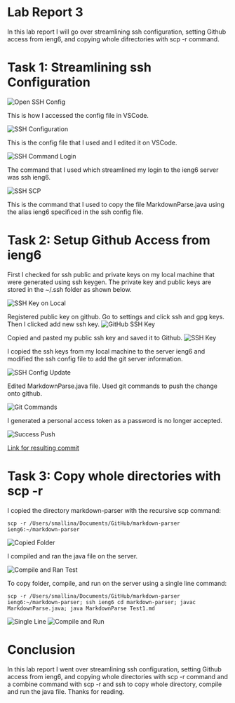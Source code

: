 # Lab Report 3

In this lab report I will go over streamlining ssh configuration, setting Github access from ieng6, and copying whole difrectories with scp -r command. 

# Task 1: Streamlining ssh Configuration 

![Open SSH Config](OpenConfig.png)

This is how I accessed the config file in VSCode.

![SSH Configuration](sshConfigFile.png) 

This is the config file that I used and I edited it on VSCode. 

![SSH Command Login](sshcommandlogin.png)

The command that I used which streamlined my login to the ieng6 server was ssh ieng6. 

![SSH SCP](SCPFilecpoy.png)

This is the command that I used to copy the file MarkdownParse.java using the alias ieng6 specificed in the ssh config file. 

# Task 2: Setup Github Access from ieng6 

First I checked for ssh public and private keys on my local machine that were generated using ssh keygen. The private key and public keys are stored in the ~/.ssh folder as shown below.

![SSH Key on Local](SSHKey.png)

Registered public key on github. Go to settings and click ssh and gpg keys. Then I clicked add new ssh key.
![GitHub SSH Key](GitHubSSHKey.png)

Copied and pasted my public ssh key and saved it to Github.
![SSH Key](SSHKeyGitHub.png)

I copied the ssh keys from my local machine to the server ieng6 and modified the ssh config file to add the git server information.

![SSH Config Update](GitSSHConfig.png)

Edited MarkdownParse.java file. Used git commands to push the change onto github.

![Git Commands](GitCommands.png) 

I generated a personal access token as a password is no longer accepted. 

![Success Push](GitPush.png)

[Link for resulting commit](https://github.com/smallinaUCSD/markdown-parser/commits/main)

# Task 3: Copy whole directories with scp -r

I copied the directory markdown-parser with the recursive scp command: 

```
scp -r /Users/smallina/Documents/GitHub/markdown-parser ieng6:~/markdown-parser
```

![Copied Folder](SCPCopyMPD.png)

I compiled and ran the java file on the server.  

![Compile and Ran Test](RunningMCF.png)

To copy folder, compile, and run on the server using a single line command: 

```
scp -r /Users/smallina/Documents/GitHub/markdown-parser ieng6:~/markdown-parser; ssh ieng6 cd markdown-parser; javac MarkdownParse.java; java MarkdownParse Test1.md
```

![Single Line](SingleLine.png)
![Compile and Run](Compileandrunsingleline.png)

# Conclusion

In this lab report I went over streamlining ssh configuration, setting Github access from ieng6, and copying whole directories with scp -r command and a combine command with scp -r and ssh to copy whole directory, compile and run the java file. Thanks for reading.
